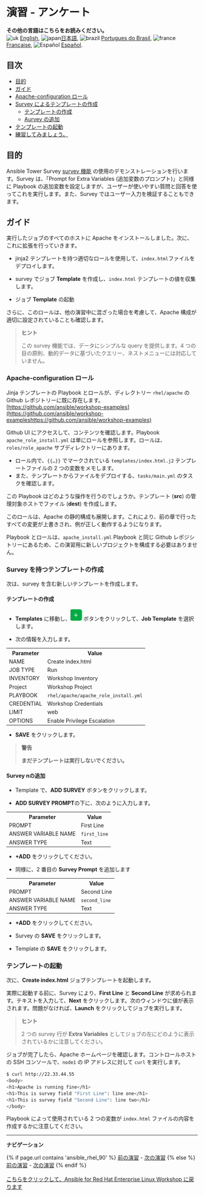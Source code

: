# 演習 - アンケート

**その他の言語はこちらをお読みください。**
<br>![uk](../../images/uk.png) [English](README.md),  ![japan](../../images/japan.png)[日本語](README.ja.md), ![brazil](../../images/brazil.png) [Portugues do Brasil](README.pt-br.md), ![france](../../images/fr.png) [Française](README.fr.md), ![Español](../../images/col.png) [Español](README.es.md).

## 目次

* [目的](#objective)
* [ガイド](#guide)
* [Apache-configuration ロール](#the-apache-configuration-role)
* [Survey によるテンプレートの作成](#create-a-template-with-a-survey)
  * [テンプレートの作成](#create-template)
  * [Aurvey の追加](#add-the-survey)
* [テンプレートの起動](#launch-the-template)
* [練習してみましょう。](#what-about-some-practice)

## 目的

Ansible Tower Survey [survey
機能](https://docs.ansible.com/ansible-tower/latest/html/userguide/job_templates.html#surveys)
の使用のデモンストレーションを行います。Survey は、「Prompt for Extra Variables (追加変数のプロンプト)」と同様に
Playbook の追加変数を設定しますが、ユーザーが使いやすい質問と回答を使ってこれを実行します。また、Survey
ではユーザー入力を検証することもできます。

## ガイド

実行したジョブのすべてのホストに Apache をインストールしました。次に、これに拡張を行っていきます。

* jinja2 テンプレートを持つ適切なロールを使用して、`index.html`ファイルをデプロイします。

* survey でジョブ **Template** を作成し、`index.html` テンプレートの値を収集します。

* ジョブ **Template** の起動

さらに、このロールは、他の演習中に混ざった場合を考慮して、Apache 構成が適切に設定されていることも確認します。

> **ヒント**
>
> この survey 機能では、データにシンプルな query を提供します。4 つの目の原則、動的データに基づいたクエリー、ネストメニューには対応していません。

### Apache-configuration ロール

Jinja テンプレートの Playbook とロールが、ディレクトリー `rhel/apache` の Github
レポジトリーに既に存在します。[https://github.com/ansible/workshop-examples](https://github.com/ansible/workshop-exampleshttps://github.com/ansible/workshop-examples)

Github UI にアクセスして、コンテンツを確認します。Playbook `apache_role_install.yml` は単にロールを参照します。ロールは、`roles/role_apache` サブディレクトリーにあります。

* ロール内で、`{{…​}}` でマークされている `templates/index.html.j2` テンプレートファイルの 2
  つの変数をメモします。
* また、テンプレートからファイルをデプロイする、`tasks/main.yml` のタスクを確認します。

この Playbook はどのような操作を行うのでしょうか。テンプレート (**src**) の管理対象ホストでファイル (**dest**)
を作成します。

このロールは、Apache の静的構成も展開します。これにより、前の章で行ったすべての変更が上書きされ、例が正しく動作するようになります。

Playbook とロールは、`apache_install.yml` Playbook と同じ Github
レポジシトリーにあるため、この演習用に新しいプロジェクトを構成する必要はありません。

### Survey を持つテンプレートの作成

次は、survey を含む新しいテンプレートを作成します。

#### テンプレートの作成

* **Templates** に移動し、![plus](images/green_plus.png) ボタンをクリックして、**Job
  Template** を選択します。

* 次の情報を入力します。

<table>
  <tr>
    <th>Parameter</th>
    <th>Value</th>
  </tr>
  <tr>
    <td>NAME</td>
    <td>Create index.html</td>
  </tr>
  <tr>
    <td>JOB TYPE</td>
    <td>Run</td>
  </tr>
  <tr>
    <td>INVENTORY</td>
    <td>Workshop Inventory</td>
  </tr>
  <tr>
    <td>Project</td>
    <td>Workshop Project</td>
  </tr>
  <tr>
    <td>PLAYBOOK</td>
    <td><code>rhel/apache/apache_role_install.yml</code></td>
  </tr>
  <tr>
    <td>CREDENTIAL</td>
    <td>Workshop Credentials</td>
  </tr>
  <tr>
    <td>LIMIT</td>
    <td>web</td>
  </tr>
  <tr>
    <td>OPTIONS</td>
    <td>Enable Privilege Escalation</td>
  </tr>
</table>

* **SAVE** をクリックします。

> **警告**
>
> **まだテンプレートは実行しないでください。**

#### Survey nの追加

* Template で、**ADD SURVEY** ボタンをクリックします。

* **ADD SURVEY PROMPT**の下に、次のように入力します。

<table>
  <tr>
    <th>Parameter</th>
    <th>Value</th>
  </tr>
  <tr>
    <td>PROMPT</td>
    <td>First Line</td>
  </tr>
  <tr>
    <td>ANSWER VARIABLE NAME</td>
    <td><code>first_line</code></td>
  </tr>
  <tr>
    <td>ANSWER TYPE</td>
    <td>Text</td>
  </tr>
</table>

* **+ADD** をクリックしてください。

* 同様に、2 番目の **Survey Prompt** を追加します

<table>
  <tr>
    <th>Parameter</th>
    <th>Value</th>
  </tr>
  <tr>
    <td>PROMPT</td>
    <td>Second Line</td>
  </tr>
  <tr>
    <td>ANSWER VARIABLE NAME</td>
    <td><code>second_line</code></td>
  </tr>
  <tr>
    <td>ANSWER TYPE</td>
    <td>Text</td>
  </tr>
</table>

* **+ADD** をクリックしてください。

* Survey の **SAVE** をクリックします。

* Template の **SAVE** をクリックします。

### テンプレートの起動

次に、**Create index.html** ジョブテンプレートを起動します。

実際に起動する前に、Survey により、**First Line** と **Second Line**
が求められます。テキストを入力して、**Next** をクリックします。次のウィンドウに値が表示されます。問題がなければ、**Launch**
をクリックしてジョブを実行します。

> **ヒント**
>
> 2 つの survey 行が **Extra Variables** としてジョブの左にどのように表示されているかに注意してください。

ジョブが完了したら、Apache ホームページを確認します。コントロールホストの SSH コンソールで、`node1` の IP アドレスに対して
`curl` を実行します。

```bash
$ curl http://22.33.44.55
<body>
<h1>Apache is running fine</h1>
<h1>This is survey field "First Line": line one</h1>
<h1>This is survey field "Second Line": line two</h1>
</body>
```

Playbook によって使用されている 2 つの変数が `index.html` ファイルの内容を作成するかに注意してください。

---
**ナビゲーション**
<br>

{% if page.url contains 'ansible_rhel_90' %}
[前の演習](../1.4-variables) - [次の演習](../../ansible_rhel_90/6-system-roles/)
{% else %}
[前の演習](../2.3-projects) - [次の演習](../2.5-rbac)
{% endif %}
<br><br>
[こちらをクリックして、Ansible for Red Hat Enterprise Linux Workshop に戻ります](../README.md)

